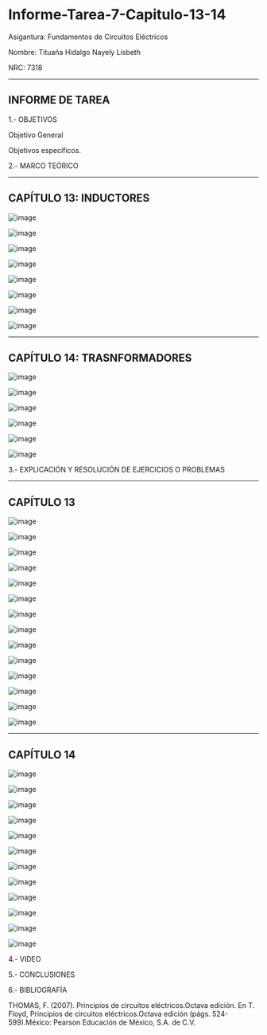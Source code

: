 # Informe-Tarea-7-Capitulo-13-14

Asigantura: Fundamentos de Circuitos Eléctricos

Nombre: Tituaña Hidalgo Nayely Lisbeth

NRC: 7318

-------------------------------------------------------------------------------------------------------
INFORME DE TAREA
-------------------------------------------------------------------------------------------------------

1.- OBJETIVOS

Objetivo General

Objetivos específicos.


2.- MARCO TEÓRICO

-------------------------------------------------------------------------------------------------------
CAPÍTULO 13: INDUCTORES
-------------------------------------------------------------------------------------------------------

![image](https://user-images.githubusercontent.com/105722861/185029376-553988a0-1394-426c-bb46-27848d81e7b6.png)

![image](https://user-images.githubusercontent.com/105722861/185029434-edc72120-1d58-42f0-9542-82f285b9ecc1.png)

![image](https://user-images.githubusercontent.com/105722861/185029468-78a72458-6749-4331-a0f3-c8dccd4c1add.png)

![image](https://user-images.githubusercontent.com/105722861/185029502-ec4c7c84-8ee6-485e-aaf3-600b277729f9.png)

![image](https://user-images.githubusercontent.com/105722861/185029544-361b81ed-7a57-497e-8e6e-72b3bb1910a0.png)

![image](https://user-images.githubusercontent.com/105722861/185029591-654fc27b-a1ed-458d-860c-8a265848ed67.png)

![image](https://user-images.githubusercontent.com/105722861/185029653-267bbcb0-f64c-4dd8-ac27-e5d1d5775f6a.png)

![image](https://user-images.githubusercontent.com/105722861/185029686-f05638ba-092d-4e9e-8da1-43df152aef73.png)

-------------------------------------------------------------------------------------------------------
CAPÍTULO 14: TRASNFORMADORES
-------------------------------------------------------------------------------------------------------

![image](https://user-images.githubusercontent.com/105722861/185029902-2b5471fb-36c7-444e-8693-ceb6332e79e3.png)

![image](https://user-images.githubusercontent.com/105722861/185029943-2cac2fc9-c527-4606-864f-e41c1e51a2ed.png)

![image](https://user-images.githubusercontent.com/105722861/185029992-8095e403-5b41-4950-9f87-e443bb8c2c19.png)

![image](https://user-images.githubusercontent.com/105722861/185030037-c3ab12c5-7b6c-4d97-8f97-e41767019c4e.png)

![image](https://user-images.githubusercontent.com/105722861/185030077-18250606-0bff-4e7d-9c88-e7a5ea42839e.png)

![image](https://user-images.githubusercontent.com/105722861/185032758-ee122847-dd6d-45d6-b09d-9d40ef6922f7.png)

3.- EXPLICACIÓN Y RESOLUCIÓN DE EJERCICIOS O PROBLEMAS

-------------------------------------------------------------------------------------------------------
CAPÍTULO 13
-------------------------------------------------------------------------------------------------------

![image](https://user-images.githubusercontent.com/105722861/185527354-f5879d24-01fe-4855-8946-17b364c0276a.png)

![image](https://user-images.githubusercontent.com/105722861/185527447-7a9c69f0-a70b-4489-8455-28b192236d97.png)

![image](https://user-images.githubusercontent.com/105722861/185527571-8076f487-08ac-4921-8acb-d17cf46919f5.png)

![image](https://user-images.githubusercontent.com/105722861/185527684-eafbcaca-4e85-4274-adfd-ba551ba3a770.png)

![image](https://user-images.githubusercontent.com/105722861/185527815-231b0b04-4da7-48c0-a4d5-f3d05a48b497.png)

![image](https://user-images.githubusercontent.com/105722861/185527915-792fdd72-1363-4d8b-8675-2ed50e08b5f9.png)

![image](https://user-images.githubusercontent.com/105722861/185528083-f003758a-fb2d-4f4c-b77e-3cf159e6e346.png)

![image](https://user-images.githubusercontent.com/105722861/185528171-e6af65cd-3761-42d3-bed7-72d516735179.png)

![image](https://user-images.githubusercontent.com/105722861/185528283-989982fd-0ad3-49de-b56f-728d9f7b6e56.png)

![image](https://user-images.githubusercontent.com/105722861/185528412-dbc5f9d7-e003-4461-a089-ec7710dd1d2f.png)

![image](https://user-images.githubusercontent.com/105722861/185528563-de54edf2-8eb2-4c59-8b79-17d939cf9def.png)

![image](https://user-images.githubusercontent.com/105722861/185528836-84cd4fd2-2744-43ae-b7d4-e6e6478f77ba.png)

![image](https://user-images.githubusercontent.com/105722861/185529033-b0f396e5-425d-4a88-ad19-42d2282627af.png)

![image](https://user-images.githubusercontent.com/105722861/185529108-60181e59-7d87-4de4-8287-ebb6dbc9e7ef.png)

-------------------------------------------------------------------------------------------------------
CAPÍTULO 14
-------------------------------------------------------------------------------------------------------

![image](https://user-images.githubusercontent.com/105722861/185529304-94c145e3-dccc-472e-9bc7-68ba4daf12f5.png)

![image](https://user-images.githubusercontent.com/105722861/185529449-6ae21f03-6317-4392-b37d-bc47cdf1ab17.png)

![image](https://user-images.githubusercontent.com/105722861/185529516-cfc3e1b3-07cb-4c52-83c3-4f4482b7e0d2.png)

![image](https://user-images.githubusercontent.com/105722861/185529604-21f2b85e-a82b-4df9-9d4d-cc83dbf93298.png)

![image](https://user-images.githubusercontent.com/105722861/185529770-46c36c0d-2083-45b6-b88a-d5cda5c371a4.png)

![image](https://user-images.githubusercontent.com/105722861/185529981-ebd49fde-5e31-40a5-83d9-a3aa0f221fee.png)

![image](https://user-images.githubusercontent.com/105722861/185530150-6b9e05e7-ce7d-4b20-99c9-3f8bc48a510d.png)

![image](https://user-images.githubusercontent.com/105722861/185530362-07d50b74-fbfc-46a2-8765-0f6e98ae87a5.png)

![image](https://user-images.githubusercontent.com/105722861/185530448-882213dc-c6bf-479b-95be-275f9b22fd4c.png)

![image](https://user-images.githubusercontent.com/105722861/185530581-e09995ec-df50-49b6-a489-4eb7ae7b645e.png)

![image](https://user-images.githubusercontent.com/105722861/185530658-2c8e3004-be30-40bd-a517-9e164a58ffab.png)

![image](https://user-images.githubusercontent.com/105722861/185530831-a85ee09c-dd46-4f38-9cd2-dfbecca2f9aa.png)

4.- VIDEO

5.- CONCLUSIONES

6.- BIBLIOGRAFÍA

THOMAS, F. (2007). Principios de circuitos eléctricos.Octava edición. En T. Floyd, Principios de circuitos eléctricos.Octava edición (págs. 524-599).México: Pearson Educación de México, S.A. de C.V.




